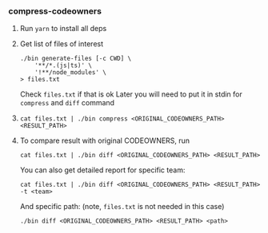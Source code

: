 ### compress-codeowners

1. Run `yarn` to install all deps
2. Get list of files of interest
    ```shell
    ./bin generate-files [-c CWD] \
        '**/*.(js|ts)' \
        '!**/node_modules' \
    > files.txt
    ```
    Check `files.txt` if that is ok
    Later you will need to put it in stdin for `compress` and `diff` command
3. ```shell
   cat files.txt | ./bin compress <ORIGINAL_CODEOWNERS_PATH> <RESULT_PATH>
   ```
4. To compare result with original CODEOWNERS, run

    ```shell
    cat files.txt | ./bin diff <ORIGINAL_CODEOWNERS_PATH> <RESULT_PATH>
    ```

    You can also get detailed report for specific team:

    ```shell
    cat files.txt | ./bin diff <ORIGINAL_CODEOWNERS_PATH> <RESULT_PATH> -t <team>
    ```

    And specific path:
    (note, `files.txt` is not needed in this case)

    ```shell
    ./bin diff <ORIGINAL_CODEOWNERS_PATH> <RESULT_PATH> <path>
    ```
